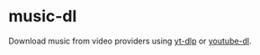 # music-dl

Download music from video providers using [yt-dlp](https://github.com/yt-dlp/yt-dlp) or [youtube-dl](https://rg3.github.io/youtube-dl/).
